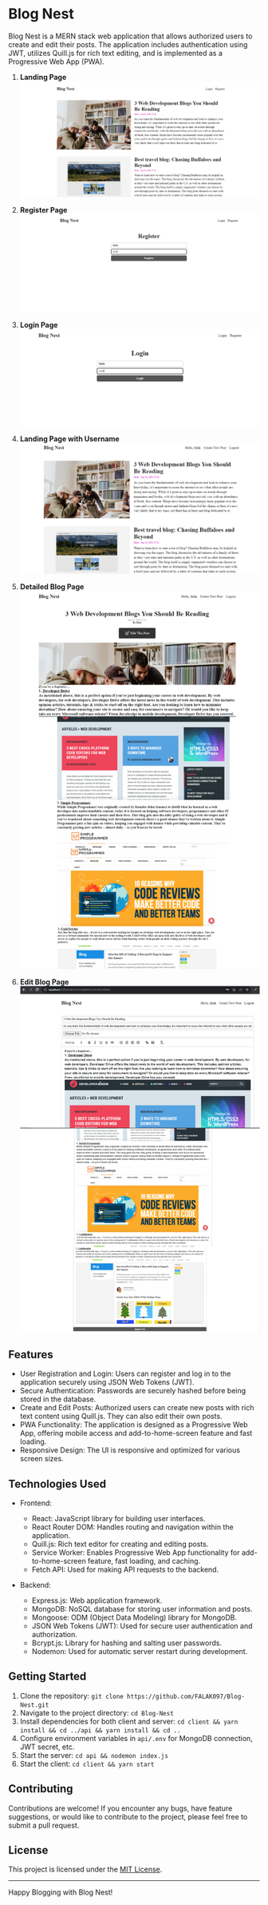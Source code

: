 # Blog Nest

Blog Nest is a MERN stack web application that allows authorized users to create and edit their posts. The application includes authentication using JWT, utilizes Quill.js for rich text editing, and is implemented as a Progressive Web App (PWA).

1. **Landing Page**
   ![Airbnb Screenshot](https://github.com/FALAK097/Blog-Nest/raw/main/screenshots/landing_page.png)

2. **Register Page**
   ![Register Page](https://github.com/FALAK097/Blog-Nest/raw/main/screenshots/register_page.png)

3. **Login Page**
   ![Login Page](https://github.com/FALAK097/Blog-Nest/raw/main/screenshots/login_page.png)

4. **Landing Page with Username**
   ![Landing Page with Username](https://github.com/FALAK097/Blog-Nest/raw/main/screenshots/landing_page_logged_in_user.png)

5. **Detailed Blog Page**
   ![Detailed Blog Page](https://github.com/FALAK097/Blog-Nest/raw/main/screenshots/detailed_blog_page.png)

6. **Edit Blog Page**
   ![Photo Gallery Page](https://github.com/FALAK097/Blog-Nest/raw/main/screenshots/edit_blog_page.png)

## Features

- User Registration and Login: Users can register and log in to the application securely using JSON Web Tokens (JWT).
- Secure Authentication: Passwords are securely hashed before being stored in the database.
- Create and Edit Posts: Authorized users can create new posts with rich text content using Quill.js. They can also edit their own posts.
- PWA Functionality: The application is designed as a Progressive Web App, offering mobile access and add-to-home-screen feature and fast loading.
- Responsive Design: The UI is responsive and optimized for various screen sizes.

## Technologies Used

- Frontend:

  - React: JavaScript library for building user interfaces.
  - React Router DOM: Handles routing and navigation within the application.
  - Quill.js: Rich text editor for creating and editing posts.
  - Service Worker: Enables Progressive Web App functionality for add-to-home-screen feature, fast loading, and caching.
  - Fetch API: Used for making API requests to the backend.

- Backend:
  - Express.js: Web application framework.
  - MongoDB: NoSQL database for storing user information and posts.
  - Mongoose: ODM (Object Data Modeling) library for MongoDB.
  - JSON Web Tokens (JWT): Used for secure user authentication and authorization.
  - Bcrypt.js: Library for hashing and salting user passwords.
  - Nodemon: Used for automatic server restart during development.

## Getting Started

1. Clone the repository: `git clone https://github.com/FALAK097/Blog-Nest.git`
2. Navigate to the project directory: `cd Blog-Nest`
3. Install dependencies for both client and server: `cd client && yarn install && cd ../api && yarn install && cd ..`
4. Configure environment variables in `api/.env` for MongoDB connection, JWT secret, etc.
5. Start the server: `cd api && nodemon index.js`
6. Start the client: `cd client && yarn start`

## Contributing

Contributions are welcome! If you encounter any bugs, have feature suggestions, or would like to contribute to the project, please feel free to submit a pull request.

## License

This project is licensed under the [MIT License](LICENSE).

---

Happy Blogging with Blog Nest!
